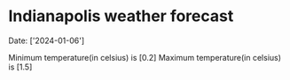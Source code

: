 # Indianapolis weather forecast 
Date: ['2024-01-06'] 

Minimum temperature(in celsius) is [0.2] 
Maximum temperature(in celsius) is [1.5]